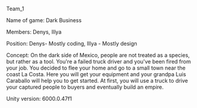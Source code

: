 Team_1

Name of game: Dark Business

Members: Denys, Illya

Position: Denys- Mostly coding, Illya - Mostly design

Concept: On the dark side of Mexico, people are not treated as a species, but rather as a tool. You're a failed truck driver and you've been fired from your job. You decided to flee your home and go to a small town near the coast La Costa. Here you will get your equipment and your grandpa Luis Caraballo will help you to get started. At first, you will use a truck to drive your captured people to buyers and eventually build an empire.

Unity version: 6000.0.47f1

